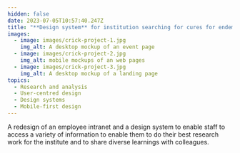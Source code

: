 ```yaml
---
hidden: false
date: 2023-07-05T10:57:40.247Z
title: "**Design system** for institution searching for cures for endemic diseases"
images:
  - image: images/crick-project-1.jpg
    img_alt: A desktop mockup of an event page
  - image: images/crick-project-2.jpg
    img_alt: mobile mockups of an web pages
  - image: images/crick-project-3.jpg
    img_alt: A desktop mockup of a landing page
topics:
  - Research and analysis
  - User-centred design
  - Design systems
  - Mobile-first design
---
```

A redesign of an employee intranet and a design system to enable staff to access a variety of information to enable them to do their best research work for the institute and to share diverse learnings with colleagues.